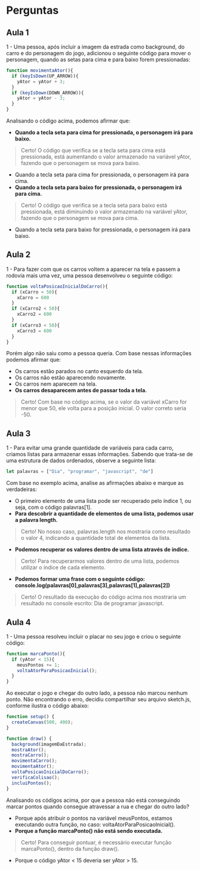 # Perguntas

## Aula 1

1 - Uma pessoa, após incluir a imagem da estrada como background, do carro e do personagem do jogo, adicionou o seguinte código para mover o personagem, quando as setas para cima e para baixo forem pressionadas:

``` javascript
function movimentaAtor(){
  if (keyIsDown(UP_ARROW)){
    yAtor = yAtor + 3;
  }
  if (keyIsDown(DOWN_ARROW)){
    yAtor = yAtor - 3;
  }
}
```

Analisando o código acima, podemos afirmar que:

- __Quando a tecla seta para cima for pressionada, o personagem irá para baixo.__

> Certo! O código que verifica se a tecla seta para cima está pressionada, está aumentando o valor armazenado na variável yAtor, fazendo que o personagem se mova para baixo.

- Quando a tecla seta para cima for pressionada, o personagem irá para cima.
- __Quando a tecla seta para baixo for pressionada, o personagem irá para cima.__

> Certo! O código que verifica se a tecla seta para baixo está pressionada, está diminuindo o valor armazenado na variável yAtor, fazendo que o personagem se mova para cima.

- Quando a tecla seta para baixo for pressionada, o personagem irá para baixo.

## Aula 2

1 - Para fazer com que os carros voltem a aparecer na tela e passem a rodovia mais uma vez, uma pessoa desenvolveu o seguinte código:

``` javascript
function voltaPosicaoInicialDoCarro(){
  if (xCarro < 50){
    xCarro = 600
  }
  if (xCarro2 < 50){
    xCarro2 = 600
  }
  if (xCarro3 < 50){
    xCarro3 = 600
  }
}
```

Porém algo não saiu como a pessoa queria. Com base nessas informações podemos afirmar que:

- Os carros estão parados no canto esquerdo da tela.
- Os carros não estão aparecendo novamente.
- Os carros nem aparecem na tela.
- __Os carros desaparecem antes de passar toda a tela.__

> Certo! Com base no código acima, se o valor da variável xCarro for menor que 50, ele volta para a posição inicial. O valor correto seria -50.

## Aula 3

1 - Para evitar uma grande quantidade de variáveis para cada carro, criamos listas para armazenar essas informações. Sabendo que trata-se de uma estrutura de dados ordenados, observe a seguinte lista:

``` javascript
let palavras = ["Dia", "programar", "javascript", "de"]
```

Com base no exemplo acima, analise as afirmações abaixo e marque as verdadeiras:

- O primeiro elemento de uma lista pode ser recuperado pelo índice 1, ou seja, com o código palavras[1].
- __Para descobrir a quantidade de elementos de uma lista, podemos usar a palavra length.__

> Certo! No nosso caso, palavras.length nos mostraria como resultado o valor 4, indicando a quantidade total de elementos da lista.

- __Podemos recuperar os valores dentro de uma lista através de índice.__

> Certo! Para recuperarmos valores dentro de uma lista, podemos utilizar o índice de cada elemento.

- __Podemos formar uma frase com o seguinte código: console.log(palavras[0],palavras[3],palavras[1],palavras[2])__

> Certo! O resultado da execução do código acima nos mostraria um resultado no console escrito: Dia de programar javascript.

## Aula 4

1 - Uma pessoa resolveu incluir o placar no seu jogo e criou o seguinte código:

``` javascript
function marcaPonto(){
  if (yAtor < 15){
    meusPontos += 1;
    voltaAtorParaPosicaoInicial();
  }
}
```

Ao executar o jogo e chegar do outro lado, a pessoa não marcou nenhum ponto. Não encontrando o erro, decidiu compartilhar seu arquivo sketch.js, conforme ilustra o código abaixo:

``` javascript
function setup() {
  createCanvas(500, 400);
}

function draw() {
  background(imagemDaEstrada);
  mostraAtor();
  mostraCarro();
  movimentaCarro();
  movimentaAtor();
  voltaPosicaoInicialDoCarro();
  verificaColisao();
  incluiPontos();
}
```

Analisando os códigos acima, por que a pessoa não está conseguindo marcar pontos quando consegue atravessar a rua e chegar do outro lado?

- Porque após atribuir o pontos na variável meusPontos, estamos executando outra função, no caso: voltaAtorParaPosicaoInicial().
- __Porque a função marcaPonto() não está sendo executada.__

> Certo! Para conseguir pontuar, é necessário executar função marcaPonto(), dentro da função draw().

- Porque o código yAtor < 15 deveria ser yAtor > 15.
